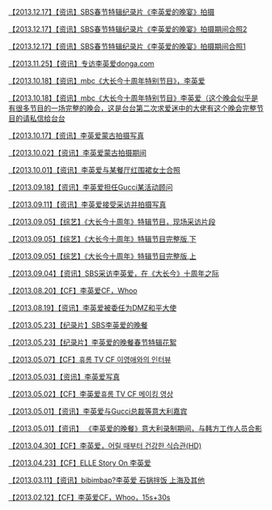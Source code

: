 <a href="https://weibo.com/6493535909/Hsl1k6HnU" rel="nofollow">【2013.12.17】【资讯】SBS春节特辑纪录片《李英爱的晚宴》拍摄</a>

<a href="https://weibo.com/3965220781/I7D3rFL0H" rel="nofollow">【2013.12.17】【资讯】SBS春节特辑纪录片《李英爱的晚宴》拍摄期间合照2</a>

<a href="https://weibo.com/3965220781/I9EGelOow" rel="nofollow">【2013.12.17】【资讯】SBS春节特辑纪录片《李英爱的晚宴》拍摄期间合照1</a>

<a href="https://weibo.com/ttarticle/p/show?id=2309404374368779132687" rel="nofollow">【2013.11.25】【资讯】专访李英爱donga.com</a>

<a href="https://weibo.com/6493535909/JhJkfya2W" rel="nofollow">【2013.10.18】【资讯】mbc《大长今十周年特别节目》，李英爱</a>

<a href="https://weibo.com/6493535909/JhJlRu3QU" rel="nofollow">【2013.10.18】【资讯】mbc《大长今十周年特别节目》李英爱（这个晚会似乎是有很多节目的一场完整的晚会，这是台台第二次求爱迷中的大佬有这个晚会完整节目的请私信给台台</a>

<a href="https://weibo.com/ttarticle/p/show?id=2309404458560120553712" rel="nofollow">【2013.10.17】【资讯】李英爱蒙古拍摄写真</a>

<a href="https://weibo.com/6493535909/IoIyrgG69" rel="nofollow">【2013.10.02】【资讯】李英爱蒙古拍摄期间</a>

<a href="https://weibo.com/6493535909/Jn39Q7N7I" rel="nofollow">【2013.10.01】【资讯】李英爱与某餐厅红围裙女士合照</a>

<a href="https://weibo.com/6493535909/IoRIBd2ap" rel="nofollow">【2013.09.18】【资讯】李英爱担任Gucci某活动顾问</a>

<a href="https://weibo.com/6493535909/HskfYnmrZ" rel="nofollow">【2013.09.11】【资讯】李英爱接受采访并拍摄写真</a>

<a href="https://weibo.com/6493535909/HrUNtrs9U" rel="nofollow">【2013.09.05】【综艺】《大长今十周年》特辑节目，现场采访片段</a>

<a href="https://weibo.com/3965220781/HvwDmulYJ" rel="nofollow">【2013.09.05】【综艺】《大长今十周年》特辑节目完整版,下</a>

<a href="https://weibo.com/6493535909/HvvuYFR6h" rel="nofollow">【2013.09.05】【综艺】《大长今十周年》特辑节目完整版,上</a>

<a href="https://weibo.com/6493535909/HskfQo2Zo" rel="nofollow">【2013.09.04】【资讯】SBS采访李英爱，在《大长今》十周年之际</a>

<a href="https://weibo.com/6493535909/IiE7amGzo" rel="nofollow">【2013.08.20】【CF】李英爱CF，Whoo</a>

<a href="https://weibo.com/6493535909/Hsl0e5IVU" rel="nofollow">【2013.08.19】【资讯】李英爱被委任为DMZ和平大使</a>

<a href="https://weibo.com/6493535909/HjHugmR1n" rel="nofollow">【2013.05.23】【纪录片】SBS李英爱的晚餐</a>

<a href="https://weibo.com/6493535909/HjHdjCqMR" rel="nofollow">【2013.05.23】【纪录片】李英爱的晚餐春节特辑花絮</a>

<a href="https://weibo.com/6493535909/I6kDr99PO" rel="nofollow">【2013.05.07】【CF】휴롬 TV CF 이영애와의 인터뷰</a>

<a href="https://weibo.com/6493535909/JBFyMar3R" rel="nofollow">【2013.05.03】【资讯】李英爱写真</a>

<a href="https://weibo.com/6493535909/I6kAT3pYG" rel="nofollow">【2013.05.02】【CF】李英爱휴롬 TV CF 메이킹 영상</a>

<a href="https://weibo.com/ttarticle/p/show?id=2309404375563556008238" rel="nofollow">【2013.05.01】【资讯】李英爱与Gucci总裁等意大利嘉宾</a>

<a href="https://weibo.com/6493535909/IqfgD2LJE" rel="nofollow">【2013.05.01】【资讯】 《李英爱的晚餐》意大利录制期间，与韩方工作人员合影</a>

<a href="https://weibo.com/6493535909/I6kyA4hyM" rel="nofollow">【2013.04.30】【CF】李英爱，어릴 때부터 건강한 식습관(HD)</a>

<a href="https://weibo.com/6493535909/IiunwcEId" rel="nofollow">【2013.04.23】【CF】ELLE Story On 李英爱</a>

<a href="https://weibo.com/6493535909/JBODuy0OI" rel="nofollow">【2013.03.11】【资讯】bibimbap?李英爱 石锅拌饭 上海及其他</a>

<a href="https://weibo.com/6493535909/Iilq3cCYy" rel="nofollow">【2013.02.12】【CF】李英爱CF，Whoo，15s+30s</a>
